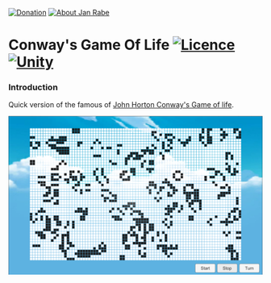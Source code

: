 [![Donation](https://img.shields.io/badge/donate-please-brightgreen.svg)](https://www.paypal.me/janrabe) [![About Jan Rabe](https://img.shields.io/badge/about-me-green.svg)](https://about.me/janrabe) 
# Conway's Game Of Life [![Licence](https://img.shields.io/badge/licence-Apache-blue.svg)](http://www.apache.org/licenses/LICENSE-2.0) [![Unity](https://img.shields.io/badge/Unity3D-5.6.1f1-blue.svg)](https://store.unity.com/download?ref=personal)

### Introduction

Quick version of the famous of [John Horton Conway's Game of life](https://en.wikipedia.org/wiki/Conway%27s_Game_of_Life).

[![Screenshot](https://raw.githubusercontent.com/kibotu/GameOfLife/master/screenshot.png)](https://raw.githubusercontent.com/kibotu/GameOfLife/master/screenshot.png)